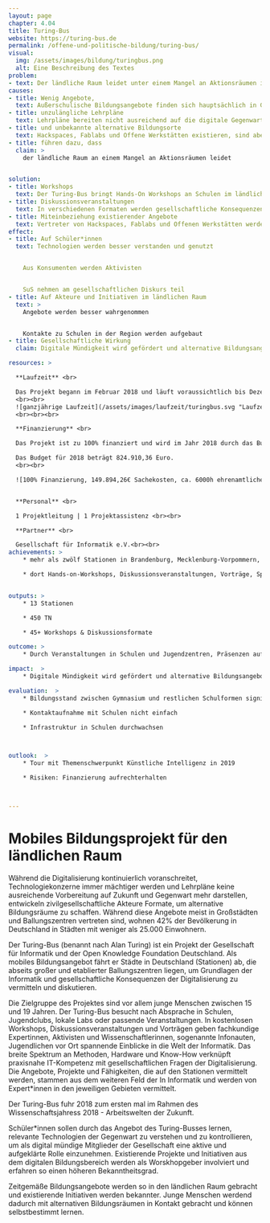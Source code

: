 ```yaml
---
layout: page
chapter: 4.04
title: Turing-Bus
website: https://turing-bus.de
permalink: /offene-und-politische-bildung/turing-bus/
visual:
  img: /assets/images/bildung/turingbus.png
  alt: Eine Beschreibung des Textes
problem:
- text: Der ländliche Raum leidet unter einem Mangel an Aktionsräumen im Bereich der digitalen Bildung.
causes:
- title: Wenig Angebote,
  text: Außerschulische Bildungsangebote finden sich hauptsächlich in Großstädten und Ballungszentren
- title: unzulängliche Lehrpläne
  text: Lehrpläne bereiten nicht ausreichend auf die digitale Gegenwart und Zukunft vor
- title: und unbekannte alternative Bildungsorte
  text: Hackspaces, Fablabs und Offene Werkstätten existieren, sind aber oft nicht bekannt (genug).
- title: führen dazu, dass
  claim: >
    der ländliche Raum an einem Mangel an Aktionsräumen leidet


solution:
- title: Workshops
  text: Der Turing-Bus bringt Hands-On Workshops an Schulen im ländlichen Raum, die ohne Vorbildung an Themen der Informatik heranführen.
- title: Diskussionsveranstaltungen
  text: In verschiedenen Formaten werden gesellschaftliche Konsequenzen der Digitalisierung mit Vertretern aus Politik und Wirtschaft diskutiert.
- title: Miteinbeziehung existierender Angebote
  text: Vertreter von Hackspaces, Fablabs und Offenen Werkstätten werden als Workshopleiter und als Diskussionsteilnehmer*innen miteinbezogen.
effect:
- title: Auf Schüler*innen
  text: Technologien werden besser verstanden und genutzt


    Aus Konsumenten werden Aktivisten


    SuS nehmen am gesellschaftlichen Diskurs teil
- title: Auf Akteure und Initiativen im ländlichen Raum
  text: >
    Angebote werden besser wahrgenommen


    Kontakte zu Schulen in der Region werden aufgebaut
- title: Gesellschaftliche Wirkung
  claim: Digitale Mündigkeit wird gefördert und alternative Bildungsangebote werden relevanter.

resources: >

  **Laufzeit** <br>

  Das Projekt begann im Februar 2018 ​und läuft voraussichtlich bis Dezember 2019.
  <br><br>
  ![ganzjährige Laufzeit](/assets/images/laufzeit/turingbus.svg "Laufzeit Turing-Bus")
  <br><br><br>

  **Finanzierung** <br>

  Das Projekt ist zu 100% finanziert und wird im Jahr 2018 durch das Bundesministerium für Familie, Senioren, Frauen und Jugend (2017/18) und die Bundeszentrale für politische Bildung (2018/19) gefördert.

  Das Budget für 2018 beträgt 824.910,36 Euro.
  <br><br>

  ![100% Finanzierung, 149.894,26€ Sachekosten, ca. 6000h ehrenamtliche Arbeit durch Mentorinnen](/assets/images/finanzierung/turingbus.svg "Finanzierung Turing-Bus")<br><br>


  **Personal** <br>

  1 Projektleitung | 1 Projektassistenz <br><br>

  **Partner** <br>

  Gesellschaft für Informatik e.V.<br><br>
achievements: >
    * mehr als zwölf Stationen in Brandenburg, Mecklenburg-Vorpommern, Sachsen-Anhalt, Thüringen, Sachsen, Niedersachsen und Nordrhein-Westfalen mit jeweils zwischen 10 bis 120 Teilnehmenden, vorwiegend Schülerinnen und Schüler zwischen 15 und 19 Jahren

    * dort Hands-on-Workshops, Diskussionsveranstaltungen, Vorträge, Spiele, tw. als kurze 90-min-Workshops im regulären Unterrichtsablauf (Bonn, Pfiffelbach), tw. als eigener Projekttag für eine oder mehrere Klassenstufen und klassen- und jahrgangsübergreifend (Bernau, Landsberg, Tessin) oder als Teil eines Schulprojekttags (Templin), tw. als außerschulische Veranstaltung (Uelzen)


outputs: >
    * 13 Stationen

    * 450 TN

    * 45+ Workshops & Diskussionsformate

outcome: >
    * Durch Veranstaltungen in Schulen und Jugendzentren, Präsenzen auf Webseite und in den sozialen Medien wird ein Beitrag zur Verbreitung digitaler Bildungsangebote geleistet

impact:  >
    * Digitale Mündigkeit wird gefördert und alternative Bildungsangebote werden relevanter.

evaluation:  >
    * Bildungsstand zwischen Gymnasium und restlichen Schulformen signifikant

    * Kontaktaufnahme mit Schulen nicht einfach

    * Infrastruktur in Schulen durchwachsen



outlook:  >
    * Tour mit Themenschwerpunkt Künstliche Intelligenz in 2019

    * Risiken: Finanzierung aufrechterhalten



---
```



# Mobiles Bildungsprojekt für den ländlichen Raum

Während die Digitalisierung kontinuierlich voranschreitet, Technologiekonzerne immer mächtiger werden und Lehrpläne keine ausreichende Vorbereitung auf Zukunft und Gegenwart mehr darstellen, entwickeln zivilgesellschaftliche Akteure Formate, um alternative Bildungsräume zu schaffen. Während diese Angebote meist in Großstädten und Ballungszentren vertreten sind, wohnen 42% der Bevölkerung in Deutschland  in Städten mit weniger als 25.000 Einwohnern.

Der Turing-Bus (benannt nach Alan Turing) ist ein Projekt der Gesellschaft für Informatik und der Open Knowledge Foundation Deutschland. Als mobiles Bildungsangebot fährt er Städte in Deutschland (Stationen) ab, die abseits großer und etablierter Ballungszentren liegen, um Grundlagen der Informatik und gesellschaftliche Konsequenzen der Digitalisierung zu vermitteln und diskutieren.

Die Zielgruppe des Projektes sind vor allem junge Menschen zwischen 15 und 19 Jahren. Der Turing-Bus besucht nach Absprache in Schulen, Jugendclubs, lokale Labs oder passende Veranstaltungen. In kostenlosen Workshops, Diskussionsveranstaltungen und Vorträgen geben fachkundige Expertinnen, Aktivisten und Wissenschaftlerinnen, sogenannte Infonauten, Jugendlichen vor Ort spannende Einblicke in die Welt der Informatik. Das breite Spektrum an Methoden, Hardware und Know-How verknüpft praxisnahe IT-Kompetenz mit gesellschaftlichen Fragen der Digitalisierung. Die Angebote, Projekte und Fähigkeiten, die auf den Stationen vermittelt werden, stammen aus dem weiteren Feld der In Informatik und werden von Expert\*innen in den jeweiligen Gebieten vermittelt.

Der Turing-Bus fuhr 2018 zum ersten mal im Rahmen des Wissenschaftsjahress 2018 - Arbeitswelten der Zukunft.

Schüler\*innen sollen durch das Angebot des Turing-Busses lernen, relevante Technologien der Gegenwart zu verstehen und zu kontrollieren, um als digital mündige Mitglieder der Gesellschaft eine aktive und aufgeklärte Rolle einzunehmen. Existierende Projekte und Initiativen aus dem digitalen Bildungsbereich werden als Worskhopgeber involviert und erfahren so einen höheren Bekanntheitsgrad.

Zeitgemäße Bildungsangebote werden so in den ländlichen Raum gebracht und existierende Initiativen werden bekannter. Junge Menschen werdend dadurch mit alternativen Bildungsräumen in Kontakt gebracht und können selbstbestimmt lernen.
